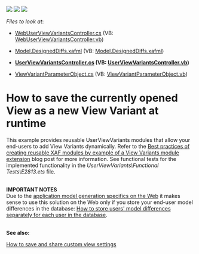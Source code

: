 <!-- default badges list -->
![](https://img.shields.io/endpoint?url=https://codecentral.devexpress.com/api/v1/VersionRange/128592731/23.1.6%2B)
[![](https://img.shields.io/badge/Open_in_DevExpress_Support_Center-FF7200?style=flat-square&logo=DevExpress&logoColor=white)](https://supportcenter.devexpress.com/ticket/details/E2813)
[![](https://img.shields.io/badge/📖_How_to_use_DevExpress_Examples-e9f6fc?style=flat-square)](https://docs.devexpress.com/GeneralInformation/403183)
<!-- default badges end -->
<!-- default file list -->
*Files to look at*:

* [WebUserViewVariantsController.cs](./CS/UserViewVariants.Web/WebUserViewVariantsController.cs) (VB: [WebUserViewVariantsController.vb](./VB/UserViewVariants.Web/WebUserViewVariantsController.vb))

* [Model.DesignedDiffs.xafml](./CS/UserViewVariants/Model.DesignedDiffs.xafml) (VB: [Model.DesignedDiffs.xafml](./VB/UserViewVariants/Model.DesignedDiffs.xafml))
* **[UserViewVariantsController.cs](./CS/UserViewVariants/UserViewVariantsController.cs) (VB: [UserViewVariantsController.vb](./VB/UserViewVariants/UserViewVariantsController.vb))**
* [ViewVariantParameterObject.cs](./CS/UserViewVariants/ViewVariantParameterObject.cs) (VB: [ViewVariantParameterObject.vb](./VB/UserViewVariants/ViewVariantParameterObject.vb))
<!-- default file list end -->
# How to save the currently opened View as a new View Variant at runtime


<p>This example provides reusable UserViewVariants modules that allow your end-users to add View Variants dynamically. Refer to the <a href="http://community.devexpress.com/blogs/eaf/archive/2011/07/04/best-practices-of-creating-reusable-xaf-modules-by-example-of-a-view-variants-module-extension.aspx"><u>Best practices of creating reusable XAF modules by example of a View Variants module extension</u></a> blog post for more information. See functional tests for the implemented functionality in the <em>UserViewVariants\Functional Tests\E2813.ets</em> file.</p>
<p><strong><br>IMPORTANT NOTES<br></strong>Due to the <u><a href="http://documentation.devexpress.com/#Xaf/CustomDocument2580">application model generation specifics on the Web</a></u> it makes sense to use this solution on the Web only if you store your end-user model differences in the database: <a href="https://www.devexpress.com/Support/Center/p/K18137">How to store users' model differences separately for each user in the database</a>.<strong><br></strong></p>
<p><strong><br>See also:</strong></p>
<p><a href="https://www.devexpress.com/Support/Center/p/T537863">How to save and share custom view settings</a></p>

<br/>



